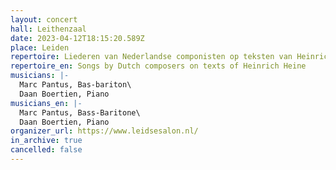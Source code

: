 ```yaml
---
layout: concert
hall: Leithenzaal
date: 2023-04-12T18:15:20.589Z
place: Leiden
repertoire: Liederen van Nederlandse componisten op teksten van Heinrich Heine
repertoire_en: Songs by Dutch composers on texts of Heinrich Heine
musicians: |-
  Marc Pantus, Bas-bariton\
  Daan Boertien, Piano
musicians_en: |-
  Marc Pantus, Bass-Baritone\
  Daan Boertien, Piano
organizer_url: https://www.leidsesalon.nl/
in_archive: true
cancelled: false
---
```

